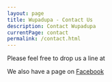 ```yaml
---
layout: page
title: Wupadupa - Contact Us
description: Contact Wupadupa
currentPage: contact
permalink: /contact.html
---
```


<p>Please feel free to drop us a line at <script type="text/javascript">document.write(
"<n uers=\"znvygb:jhcnqhcn\100tznvy\056pbz?fhowrpg=zrffntr sebz jhcnqhcn fvgr\">jhcnqhcn\100tznvy\056pbz<\057n>".replace(/[a-zA-Z]/g, function(c){return String.fromCharCode((c<="Z"?90:122)>=(c=c.charCodeAt(0)+13)?c:c-26);}));
</script></p>    

<p>We also have a page on <a href="https://www.facebook.com/pages/wupadupa/83478208022">Facebook</a></p>


